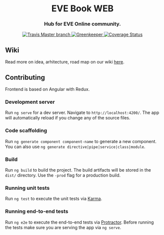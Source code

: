 <h1 align="center">
  EVE Book WEB
</h1>

<h3 align="center">Hub for EVE Online community.</h3>

<div align="center">
  <a target="_blank" href="https://travis-ci.org/evebook/web/">
    <img src="https://travis-ci.org/evebook/web.svg?branch=master" alt="Travis Master branch" />
  </a>
  <a target="_blank" href="https://greenkeeper.io/">
    <img src="https://badges.greenkeeper.io/evebook/api.svg" alt="Greenkeeper" />
  </a>
  <a target="_blank" href='https://coveralls.io/github/evebook/web?branch=master'>
    <img src='https://coveralls.io/repos/github/evebook/web/badge.svg?branch=master' alt='Coverage Status' />
  </a>
</div>


## Wiki
Read more on idea, arhitecture, road map on our wiki [here](https://github.com/evebook/web/wiki/Idea).

## Contributing
Frontend is based on Angular with Redux. 

### Development server

Run `ng serve` for a dev server. Navigate to `http://localhost:4200/`. The app will automatically reload if you change any of the source files.

### Code scaffolding

Run `ng generate component component-name` to generate a new component. You can also use `ng generate directive|pipe|service|class|module`.

### Build

Run `ng build` to build the project. The build artifacts will be stored in the `dist/` directory. Use the `-prod` flag for a production build.

### Running unit tests

Run `ng test` to execute the unit tests via [Karma](https://karma-runner.github.io).

### Running end-to-end tests

Run `ng e2e` to execute the end-to-end tests via [Protractor](http://www.protractortest.org/).
Before running the tests make sure you are serving the app via `ng serve`.
